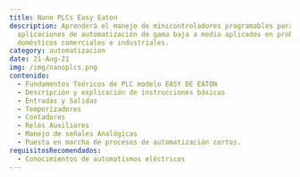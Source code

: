 ```yaml
---
title: Nano PLCs Easy Eaton
description: Aprenderá el manejo de minicontroladores programables para
  aplicaciones de automatización de gama baja a media aplicados en problemas
  domésticos comerciales e industriales.
category: automatizacion
date: 21-Aug-21
img: /img/nanoplcs.png
contenido:
  - Fundamentos Teóricos de PLC modelo EASY DE EATON
  - Descripción y explicación de instrucciones básicas
  - Entradas y Salidas
  - Temporizadores
  - Contadores
  - Relés Auxiliares
  - Manejo de señales Analógicas
  - Puesta en marcha de procesos de automatización cortos.
requisitosRecomendados:
  - Conocimientos de automatismos eléctricos
---
```

